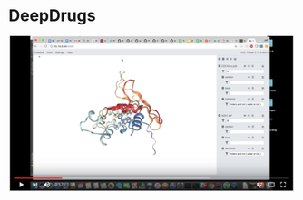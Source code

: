 # DeepDrugs

[![DeepChem Demo Video](screenshot.png)](https://youtu.be/9ffmstmmydM "DeepChem Demo")

